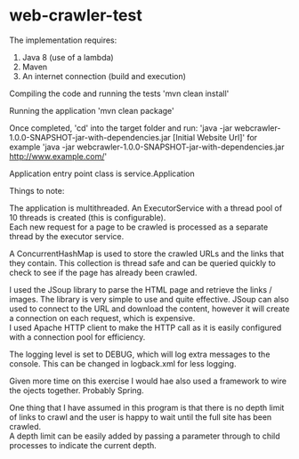 # web-crawler-test

The implementation requires:
1. Java 8 (use of a lambda)
2. Maven
3. An internet connection (build and execution)

Compiling the code and running the tests
'mvn clean install'

Running the application
'mvn clean package'

Once completed, 'cd' into the target folder and run:
'java -jar webcrawler-1.0.0-SNAPSHOT-jar-with-dependencies.jar [Initial Website Url]'
for example
'java -jar webcrawler-1.0.0-SNAPSHOT-jar-with-dependencies.jar http://www.example.com/'

Application entry point class is service.Application

Things to note:

The application is multithreaded.  An ExecutorService with a thread pool of 10 threads is created (this is configurable).  
Each new request for a page to be crawled is processed as a separate thread by the executor service.

A ConcurrentHashMap is used to store the crawled URLs and the links that they contain.  This collection is thread safe and can 
be queried quickly to check to see if the page has already been crawled.

I used the JSoup library to parse the HTML page and retrieve the links / images.  The library is very simple to use and quite effective.
JSoup can also used to connect to the URL and download the content, however it will create a connection on each request, which is expensive.  
I used Apache HTTP client to make the HTTP call as it is easily configured with a connection pool for efficiency. 

The logging level is set to DEBUG, which will log extra messages to the console.  This can be changed in logback.xml for less logging.

Given more time on this exercise I would hae also used a framework to wire the ojects together.  Probably Spring.

One thing that I have assumed in this program is that there is no depth limit of links to crawl and the user is happy to wait until the full site has been crawled.  
A depth limit can be easily added by passing a parameter through to child processes to indicate the current depth.   

